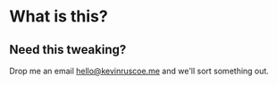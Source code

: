 # What is this?

## Need this tweaking?

Drop me an email hello@kevinruscoe.me and we'll sort something out.